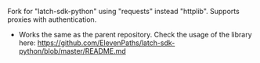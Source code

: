 Fork for "latch-sdk-python" using "requests" instead "httplib".
Supports proxies with authentication.
* Works the same as the parent repository. Check the usage of the library here: 
https://github.com/ElevenPaths/latch-sdk-python/blob/master/README.md
